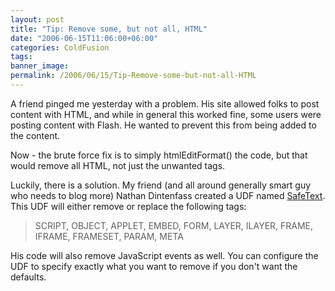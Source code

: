 ```yaml
---
layout: post
title: "Tip: Remove some, but not all, HTML"
date: "2006-06-15T11:06:00+06:00"
categories: ColdFusion 
tags: 
banner_image: 
permalink: /2006/06/15/Tip-Remove-some-but-not-all-HTML
---
```


A friend pinged me yesterday with a problem. His site allowed folks to post content with HTML, and while in general this worked fine, some users were posting content with Flash. He wanted to prevent this from being added to the content.

Now - the brute force fix is to simply htmlEditFormat() the code, but that would remove all HTML, not just the unwanted tags.
<!--more-->
Luckily, there is a solution. My friend (and all around generally smart guy who needs to blog more) Nathan Dintenfass created a UDF named <a href="http://www.cflib.org/udf.cfm/safetext">SafeText</a>. This UDF will either remove or replace the following tags:

<blockquote>
SCRIPT, OBJECT, APPLET, EMBED, FORM, LAYER, ILAYER, FRAME, IFRAME, FRAMESET, PARAM, META
</blockquote>

His code will also remove JavaScript events as well. You can configure the UDF to specify exactly what you want to remove if you don't want the defaults.